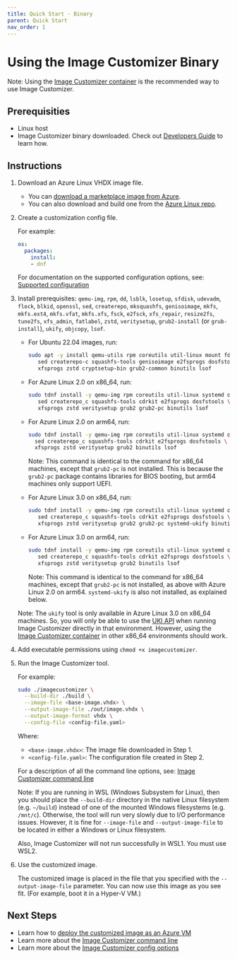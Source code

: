```yaml
---
title: Quick Start - Binary
parent: Quick Start
nav_order: 1
---
```


# Using the Image Customizer Binary

Note: Using the [Image Customizer container](../quick-start/quick-start.md) is the recommended way to use Image Customizer.

## Prerequisities

- Linux host
- Image Customizer binary downloaded. Check out [Developers Guide](../developer-guide.md) to learn how.

## Instructions

1. Download an Azure Linux VHDX image file. 
   - You can [download a marketplace image from Azure](../how-to/download-marketplace-image.md). 
   - You can also download and build one from the [Azure Linux repo](https://github.com/microsoft/azurelinux).

2. Create a customization config file.

   For example:

    ```yaml
    os:
      packages:
        install:
        - dnf
    ```

   For documentation on the supported configuration options, see:
   [Supported configuration](../api/configuration.md)

3. Install prerequisites: `qemu-img`, `rpm`, `dd`, `lsblk`, `losetup`, `sfdisk`,
   `udevadm`, `flock`, `blkid`, `openssl`, `sed`, `createrepo`, `mksquashfs`,
   `genisoimage`, `mkfs`, `mkfs.ext4`, `mkfs.vfat`, `mkfs.xfs`, `fsck`,
   `e2fsck`, `xfs_repair`, `resize2fs`, `tune2fs`, `xfs_admin`, `fatlabel`, `zstd`,
   `veritysetup`, `grub2-install` (or `grub-install`), `ukify`, `objcopy`, `lsof`.

   - For Ubuntu 22.04 images, run:

     ```bash
     sudo apt -y install qemu-utils rpm coreutils util-linux mount fdisk udev openssl \
        sed createrepo-c squashfs-tools genisoimage e2fsprogs dosfstools \
        xfsprogs zstd cryptsetup-bin grub2-common binutils lsof
     ```

   - For Azure Linux 2.0 on x86_64, run:

     ```bash
     sudo tdnf install -y qemu-img rpm coreutils util-linux systemd openssl \
        sed createrepo_c squashfs-tools cdrkit e2fsprogs dosfstools \
        xfsprogs zstd veritysetup grub2 grub2-pc binutils lsof
     ```

    - For Azure Linux 2.0 on arm64, run:

      ```bash
      sudo tdnf install -y qemu-img rpm coreutils util-linux systemd openssl \
        sed createrepo_c squashfs-tools cdrkit e2fsprogs dosfstools \
        xfsprogs zstd veritysetup grub2 binutils lsof
      ```

      Note: This command is identical to the command for x86_64 machines,
      except that `grub2-pc` is not installed. This is because the
      `grub2-pc` package contains libraries for BIOS booting, but arm64
      machines only support UEFI.

   - For Azure Linux 3.0 on x86_64, run:

     ```bash
     sudo tdnf install -y qemu-img rpm coreutils util-linux systemd openssl \
        sed createrepo_c squashfs-tools cdrkit e2fsprogs dosfstools \
        xfsprogs zstd veritysetup grub2 grub2-pc systemd-ukify binutils lsof
     ```

   - For Azure Linux 3.0 on arm64, run:

     ```bash
     sudo tdnf install -y qemu-img rpm coreutils util-linux systemd openssl \
        sed createrepo_c squashfs-tools cdrkit e2fsprogs dosfstools \
        xfsprogs zstd veritysetup grub2 binutils lsof
     ```

      Note: This command is identical to the command for x86_64 machines,
      except that `grub2-pc` is not installed, as above with Azure Linux
      2.0 on arm64. `systemd-ukify` is also not installed, as explained
      below.

   Note: The `ukify` tool is only available in Azure Linux 3.0 on x86_64 machines. So, you
   will only be able to use the [UKI API](../api/configuration/uki.md) when running
   Image Customizer directly in that environment. However, using the
   [Image Customizer container](../how-to/container.md) in other x86_64 environments should work.

4. Add executable permissions using `chmod +x imagecustomizer`.

5. Run the Image Customizer tool.

   For example:

    ```bash
    sudo ./imagecustomizer \
      --build-dir ./build \
      --image-file <base-image.vhdx> \
      --output-image-file ./out/image.vhdx \
      --output-image-format vhdx \
      --config-file <config-file.yaml>
    ```

   Where:

   - `<base-image.vhdx>`: The image file downloaded in Step 1.
   - `<config-file.yaml>`: The configuration file created in Step 2.

   For a description of all the command line options, see:
   [Image Customizer command line](../api/cli.md)

   Note: If you are running in WSL (Windows Subsystem for Linux), then you should place
   the `--build-dir` directory in the native Linux filesystem (e.g. `~/build`) instead
   of one of the mounted Windows filesystems (e.g. `/mnt/c`). Otherwise, the tool will
   run very slowly due to I/O performance issues. However, it is fine for `--image-file`
   and `--output-image-file` to be located in either a Windows or Linux filesystem.

   Also, Image Customizer will not run successfully in WSL1. You must use WSL2.

6. Use the customized image.

   The customized image is placed in the file that you specified with the
   `--output-image-file` parameter. You can now use this image as you see fit.
   (For example, boot it in a Hyper-V VM.)

## Next Steps

- Learn how to [deploy the customized image as an Azure VM](../how-to/azure-vm.md)
- Learn more about the [Image Customizer command line](../api/cli.md)
- Learn more about the [Image Customizer config options](../api/configuration.md)
